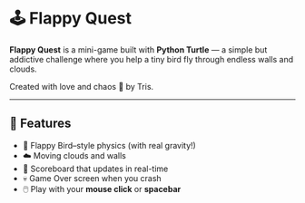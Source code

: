 # 🕹️ Flappy Quest

**Flappy Quest** is a mini-game built with **Python Turtle** — a simple but addictive challenge where you help a tiny bird fly through endless walls and clouds.  

Created with love and chaos 💙 by Tris.

---

## 🚀 Features
- 🐥 Flappy Bird–style physics (with real gravity!)
- ☁️ Moving clouds and walls
- 🎯 Scoreboard that updates in real-time
- 💀 Game Over screen when you crash
- 🖱️ Play with your **mouse click** or **spacebar**


